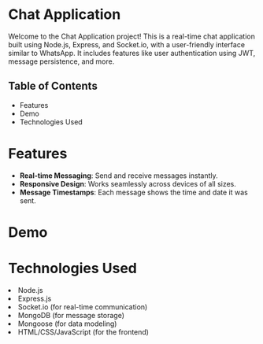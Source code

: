 # Chat Application
<p> Welcome to the Chat Application project! This is a real-time chat application built using Node.js, Express, and Socket.io, with a user-friendly interface similar to WhatsApp. It includes features like user authentication using JWT, message persistence, and more. </p>

## Table of Contents
<ul>
<li>Features</li>
<li>Demo</li>
<li>Technologies Used</li>
</ul>

# Features
<ul> 
<li><b>Real-time Messaging</b>: Send and receive messages instantly.</li>
<li><b>Responsive Design</b>: Works seamlessly across devices of all sizes.</li>
<li><b>Message Timestamps</b>: Each message shows the time and date it was sent.</li>
</ul>

# Demo

# Technologies Used
<li>Node.js</li>
<li>Express.js</li>
<li>Socket.io (for real-time communication)</li>
<li>MongoDB (for message storage)</li>
<li>Mongoose (for data modeling)</li>
<li>HTML/CSS/JavaScript (for the frontend)</li>




